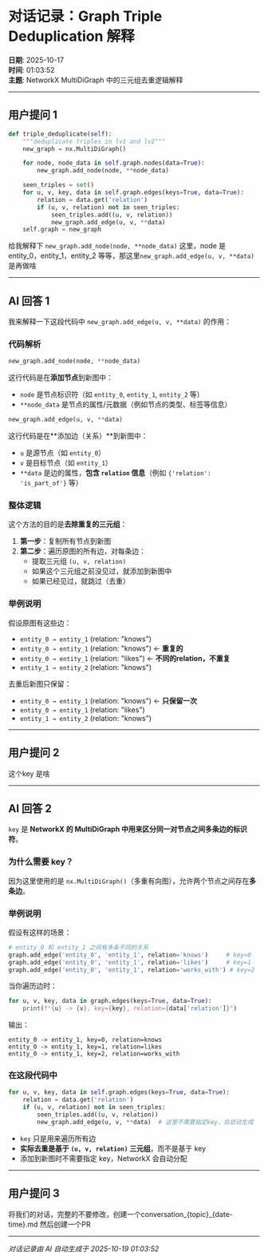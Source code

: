 # 对话记录：Graph Triple Deduplication 解释

**日期**: 2025-10-17  
**时间**: 01:03:52  
**主题**: NetworkX MultiDiGraph 中的三元组去重逻辑解释

---

## 用户提问 1

```python
def triple_deduplicate(self):
    """deduplicate triples in lv1 and lv2"""
    new_graph = nx.MultiDiGraph()

    for node, node_data in self.graph.nodes(data=True):
        new_graph.add_node(node, **node_data)

    seen_triples = set()
    for u, v, key, data in self.graph.edges(keys=True, data=True):
        relation = data.get('relation') 
        if (u, v, relation) not in seen_triples:
            seen_triples.add((u, v, relation))
            new_graph.add_edge(u, v, **data)
    self.graph = new_graph
```

给我解释下 `new_graph.add_node(node, **node_data)` 这里，node 是 entity_0，entity_1，entity_2 等等，那这里`new_graph.add_edge(u, v, **data)` 是再做啥

---

## AI 回答 1

我来解释一下这段代码中 `new_graph.add_edge(u, v, **data)` 的作用：

### 代码解析

```python
new_graph.add_node(node, **node_data)
```
这行代码是在**添加节点**到新图中：
- `node` 是节点标识符（如 `entity_0`, `entity_1`, `entity_2` 等）
- `**node_data` 是节点的属性/元数据（例如节点的类型、标签等信息）

```python
new_graph.add_edge(u, v, **data)
```
这行代码是在**添加边（关系）**到新图中：
- `u` 是源节点（如 `entity_0`）
- `v` 是目标节点（如 `entity_1`）  
- `**data` 是边的属性，**包含 `relation` 信息**（例如 `{'relation': 'is_part_of'}` 等）

### 整体逻辑

这个方法的目的是**去除重复的三元组**：

1. **第一步**：复制所有节点到新图
2. **第二步**：遍历原图的所有边，对每条边：
   - 提取三元组 `(u, v, relation)`
   - 如果这个三元组之前没见过，就添加到新图中
   - 如果已经见过，就跳过（去重）

### 举例说明

假设原图有这些边：
- `entity_0 → entity_1` (relation: "knows")
- `entity_0 → entity_1` (relation: "knows") ← **重复的**
- `entity_0 → entity_1` (relation: "likes") ← **不同的relation，不重复**
- `entity_1 → entity_2` (relation: "knows")

去重后新图只保留：
- `entity_0 → entity_1` (relation: "knows") ← **只保留一次**
- `entity_0 → entity_1` (relation: "likes")
- `entity_1 → entity_2` (relation: "knows")

---

## 用户提问 2

这个key 是啥

---

## AI 回答 2

`key` 是 **NetworkX 的 MultiDiGraph 中用来区分同一对节点之间多条边的标识符**。

### 为什么需要 key？

因为这里使用的是 `nx.MultiDiGraph()`（多重有向图），允许两个节点之间存在**多条边**。

### 举例说明

假设有这样的场景：
```python
# entity_0 和 entity_1 之间有多条不同的关系
graph.add_edge('entity_0', 'entity_1', relation='knows')     # key=0
graph.add_edge('entity_0', 'entity_1', relation='likes')     # key=1
graph.add_edge('entity_0', 'entity_1', relation='works_with') # key=2
```

当你遍历边时：
```python
for u, v, key, data in graph.edges(keys=True, data=True):
    print(f"{u} -> {v}, key={key}, relation={data['relation']}")
```

输出：
```
entity_0 -> entity_1, key=0, relation=knows
entity_0 -> entity_1, key=1, relation=likes
entity_0 -> entity_1, key=2, relation=works_with
```

### 在这段代码中

```python
for u, v, key, data in self.graph.edges(keys=True, data=True):
    relation = data.get('relation') 
    if (u, v, relation) not in seen_triples:
        seen_triples.add((u, v, relation))
        new_graph.add_edge(u, v, **data)  # 这里不需要指定key，会自动生成
```

- `key` 只是用来遍历所有边
- **实际去重是基于 `(u, v, relation)` 三元组**，而不是基于 key
- 添加到新图时不需要指定 key，NetworkX 会自动分配

---

## 用户提问 3

将我们的对话，完整的不要修改，创建一个conversation_{topic}_{date-time}.md 然后创建一个PR

---

*对话记录由 AI 自动生成于 2025-10-19 01:03:52*
